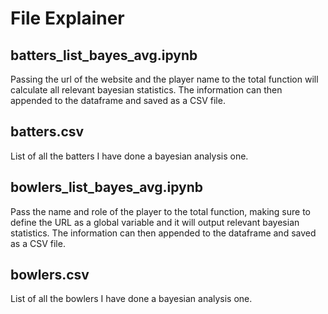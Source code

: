 # File Explainer

## batters_list_bayes_avg.ipynb
Passing the url of the website and the player name to the total function will calculate all relevant bayesian statistics. The information can then appended to the dataframe and saved as a CSV file. 

## batters.csv
List of all the batters I have done a bayesian analysis one. 

## bowlers_list_bayes_avg.ipynb
Pass the name and role of the player to the total function, making sure to define the URL as a global variable and it will output relevant bayesian statistics. The information can then appended to the dataframe and saved as a CSV file. 

## bowlers.csv
List of all the bowlers I have done a bayesian analysis one. 

